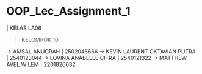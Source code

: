 # OOP_Lec_Assignment_1

| KELAS LA06
> KELOMPOK 10

-> AMSAL ANUGRAH | 2502048666
-> KEVIN LAURENT OKTAVIAN PUTRA | 2540123044
-> LOVINA ANABELLE CITRA | 2540121322
-> MATTHEW AVEL WILEM | 2201826632
